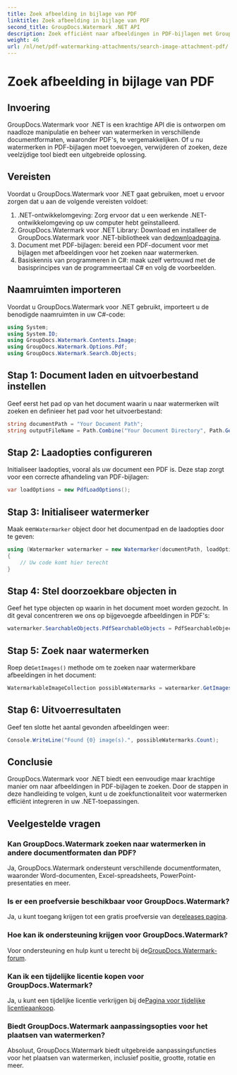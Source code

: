```yaml
---
title: Zoek afbeelding in bijlage van PDF
linktitle: Zoek afbeelding in bijlage van PDF
second_title: GroupDocs.Watermark .NET API
description: Zoek efficiënt naar afbeeldingen in PDF-bijlagen met GroupDocs.Watermark voor .NET. Vereenvoudig uw watermerkbeheerproces moeiteloos.
weight: 46
url: /nl/net/pdf-watermarking-attachments/search-image-attachment-pdf/
---
```


# Zoek afbeelding in bijlage van PDF

## Invoering
GroupDocs.Watermark voor .NET is een krachtige API die is ontworpen om naadloze manipulatie en beheer van watermerken in verschillende documentformaten, waaronder PDF's, te vergemakkelijken. Of u nu watermerken in PDF-bijlagen moet toevoegen, verwijderen of zoeken, deze veelzijdige tool biedt een uitgebreide oplossing.
## Vereisten
Voordat u GroupDocs.Watermark voor .NET gaat gebruiken, moet u ervoor zorgen dat u aan de volgende vereisten voldoet:
1. .NET-ontwikkelomgeving: Zorg ervoor dat u een werkende .NET-ontwikkelomgeving op uw computer hebt geïnstalleerd.
2.  GroupDocs.Watermark voor .NET Library: Download en installeer de GroupDocs.Watermark voor .NET-bibliotheek van de[downloadpagina](https://releases.groupdocs.com/Watermark/net/).
3. Document met PDF-bijlagen: bereid een PDF-document voor met bijlagen met afbeeldingen voor het zoeken naar watermerken.
4. Basiskennis van programmeren in C#: maak uzelf vertrouwd met de basisprincipes van de programmeertaal C# en volg de voorbeelden.

## Naamruimten importeren
Voordat u GroupDocs.Watermark voor .NET gebruikt, importeert u de benodigde naamruimten in uw C#-code:
```csharp
using System;
using System.IO;
using GroupDocs.Watermark.Contents.Image;
using GroupDocs.Watermark.Options.Pdf;
using GroupDocs.Watermark.Search.Objects;
```
## Stap 1: Document laden en uitvoerbestand instellen
Geef eerst het pad op van het document waarin u naar watermerken wilt zoeken en definieer het pad voor het uitvoerbestand:
```csharp
string documentPath = "Your Document Path";
string outputFileName = Path.Combine("Your Document Directory", Path.GetFileName(documentPath));
```
## Stap 2: Laadopties configureren
Initialiseer laadopties, vooral als uw document een PDF is. Deze stap zorgt voor een correcte afhandeling van PDF-bijlagen:
```csharp
var loadOptions = new PdfLoadOptions();
```
## Stap 3: Initialiseer watermerker
 Maak een`Watermarker` object door het documentpad en de laadopties door te geven:
```csharp
using (Watermarker watermarker = new Watermarker(documentPath, loadOptions))
{
    // Uw code komt hier terecht
}
```
## Stap 4: Stel doorzoekbare objecten in
Geef het type objecten op waarin in het document moet worden gezocht. In dit geval concentreren we ons op bijgevoegde afbeeldingen in PDF's:
```csharp
watermarker.SearchableObjects.PdfSearchableObjects = PdfSearchableObjects.AttachedImages;
```
## Stap 5: Zoek naar watermerken
 Roep de`GetImages()` methode om te zoeken naar watermerkbare afbeeldingen in het document:
```csharp
WatermarkableImageCollection possibleWatermarks = watermarker.GetImages();
```
## Stap 6: Uitvoerresultaten
Geef ten slotte het aantal gevonden afbeeldingen weer:
```csharp
Console.WriteLine("Found {0} image(s).", possibleWatermarks.Count);
```

## Conclusie
GroupDocs.Watermark voor .NET biedt een eenvoudige maar krachtige manier om naar afbeeldingen in PDF-bijlagen te zoeken. Door de stappen in deze handleiding te volgen, kunt u de zoekfunctionaliteit voor watermerken efficiënt integreren in uw .NET-toepassingen.
## Veelgestelde vragen
### Kan GroupDocs.Watermark zoeken naar watermerken in andere documentformaten dan PDF?
Ja, GroupDocs.Watermark ondersteunt verschillende documentformaten, waaronder Word-documenten, Excel-spreadsheets, PowerPoint-presentaties en meer.
### Is er een proefversie beschikbaar voor GroupDocs.Watermark?
 Ja, u kunt toegang krijgen tot een gratis proefversie van de[releases pagina](https://releases.groupdocs.com/).
### Hoe kan ik ondersteuning krijgen voor GroupDocs.Watermark?
 Voor ondersteuning en hulp kunt u terecht bij de[GroupDocs.Watermark-forum](https://forum.groupdocs.com/c/watermark/19).
### Kan ik een tijdelijke licentie kopen voor GroupDocs.Watermark?
 Ja, u kunt een tijdelijke licentie verkrijgen bij de[Pagina voor tijdelijke licentieaankoop](https://purchase.groupdocs.com/temporary-license/).
### Biedt GroupDocs.Watermark aanpassingsopties voor het plaatsen van watermerken?
Absoluut, GroupDocs.Watermark biedt uitgebreide aanpassingsfuncties voor het plaatsen van watermerken, inclusief positie, grootte, rotatie en meer.